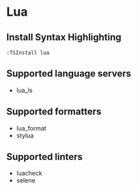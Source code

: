 # Lua

## Install Syntax Highlighting

```vim
:TSInstall lua
```

## Supported language servers

- lua_ls

## Supported formatters

- lua_format
- stylua

## Supported linters

- luacheck
- selene
